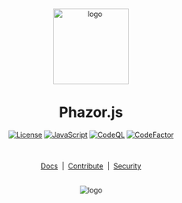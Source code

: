 <p align="center">
  <br />
  <img
    alt="logo"
    src="https://github.com/Phazor-js/Phazor.js/blob/main//docs/favicon.png"
    height="150px"
  />
</p>
<h1 align="center"><b>Phazor.js</b></h1>
<p align="center">
  <a
    href="https://github.com/Phazor-js/Phazor.js/blob/main//LICENSE"
    ><img
      alt="License"
      src="https://img.shields.io/badge/License-MIT%202.0-blue.svg"
  /></a>
  <a href="https://js.org/"
    ><img
      alt="JavaScript"
      src="https://img.shields.io/badge/%3C%2F%3E-JavaScript-%230074c1.svg"
  /></a>
  <a href="#"
    ><img
      alt="CodeQL"
      src="https://github.com/Phazor-js/Phazor.js/actions/workflows/codeql-analysis.yml/badge.svg"
  /></a>
  <a href="https://www.codefactor.io/repository/github/pythoniaweb/phazor.js"><img src="https://www.codefactor.io/repository/github/pythoniaweb/phazor.js/badge" alt="CodeFactor" /></a>
</p>
<br />

<p align="center">
  <a href="https://phazor.js.org/#docs">Docs</a> &nbsp;|&nbsp;
  <a href="https://github.com/Phazor-js/Phazor.js/blob/main/docs/pjs/public.js" >Contribute</a> &nbsp;|&nbsp;
  <a href="https://github.com/Phazor-js/Phazor.js/blob/main/SECURITY.md">Security</a>
</p>

<p align="center">
  <br>
  <img
    alt="logo"
    src="https://contrib.rocks/image?repo=Phazor-js/Phazor.js"

</p>
